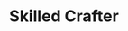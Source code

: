 ---
title: "Skilled Crafter"

feat:
  types: ["General"]
  description: |
    You are very confident in your crafting.
  prerequisite: |
    10 ranks in at least two _craft_ skills.
  benefit: |
    When using a _craft_ skill in which you have 10 or more ranks, you may take 15 instead of 10.
  normal: |
    You may only take 10 when using a _craft_ skill.
---